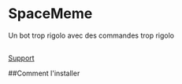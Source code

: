 # SpaceMeme
Un bot trop rigolo avec des commandes trop rigolo
##
[Support](https://discord.gg/uSR9zmq5ZB)

##Comment l'installer
